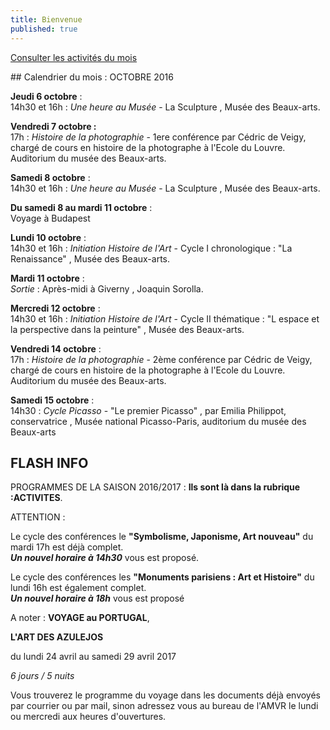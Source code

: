 ```yaml
---
title: Bienvenue
published: true
---
```







<p><a href="/pages/activites-du-mois.html" class="bouton">Consulter les activités du mois</a></p>
## Calendrier du mois : OCTOBRE 2016

**Jeudi 6 octobre** :  
14h30 et 16h : _Une heure au Musée_ - La Sculpture , Musée des Beaux-arts.

**Vendredi 7 octobre :**  
17h : _Histoire de la photographie_ -  1ere conférence par Cédric de Veigy, chargé de cours en histoire de la photographe à  l'Ecole du Louvre.  Auditorium du musée des Beaux-arts.

**Samedi 8 octobre** :  
14h30 et 16h : _Une heure au Musée_ - La Sculpture , Musée des Beaux-arts.  

**Du samedi 8 au mardi 11 octobre** :  
Voyage à Budapest

**Lundi 10 octobre** :  
14h30 et 16h : _Initiation Histoire de l'Art_  - Cycle I chronologique : "La Renaissance" , Musée des Beaux-arts.

**Mardi 11 octobre** :  
_Sortie_ : Après-midi à Giverny , Joaquin Sorolla. 

**Mercredi 12 octobre** :  
14h30 et 16h : _Initiation Histoire de l'Art_  - Cycle II thématique : "L espace et la perspective dans la peinture" , Musée des Beaux-arts.  

**Vendredi 14 octobre**  :  
17h : _Histoire de la photographie_ -  2ème  conférence par Cédric de Veigy, chargé de cours en histoire de la photographe à  l'Ecole du Louvre.  Auditorium du musée des Beaux-arts.  

**Samedi 15 octobre** :  
14h30 : _Cycle Picasso_  - "Le premier Picasso" , par Emilia Philippot, conservatrice , Musée national Picasso-Paris, auditorium du musée des Beaux-arts


## FLASH INFO  

 PROGRAMMES DE LA SAISON 2016/2017 : **Ils sont là dans la rubrique :ACTIVITES**.
 
 ATTENTION : 
 
Le cycle des conférences  le **"Symbolisme, Japonisme, Art nouveau"** du mardi 17h est déjà complet.  
_**Un nouvel horaire à 14h30**_ vous est proposé.  

Le cycle des conférences  les **"Monuments parisiens : Art et Histoire"** du lundi 16h est également complet.   
_**Un nouvel horaire à 18h**_ vous est proposé
 
 
 
 
 A noter : **VOYAGE au PORTUGAL**,
 
**L'ART DES AZULEJOS**
 
 du lundi 24 avril au samedi 29 avril 2017
 
_6 jours / 5 nuits_

Vous trouverez le programme du voyage dans les documents déjà envoyés par courrier ou par mail, sinon adressez vous au bureau de l'AMVR le lundi ou mercredi aux heures d'ouvertures.
